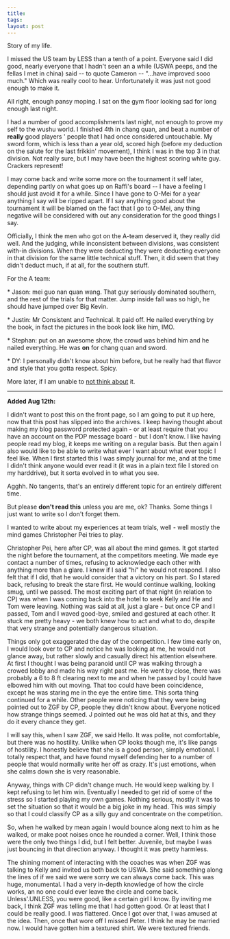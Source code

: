 ```yaml
---
title: 
tags: 
layout: post
---
```

Story of my life.



I missed the US team by LESS than a tenth of a point. Everyone said I did good, nearly everyone that I hadn't seen an a while (USWA peeps, and the fellas I met in china) said -- to quote Cameron -- "...have improved sooo much." Which was really cool to hear.  Unfortunately it was just not good enough to make it.  



All right, enough pansy moping.  I sat on the gym floor looking sad for long enough last night.



I had a number of good accomplishments last night, not enough to prove my self to the wushu world.  I finished 4th in chang quan, and beat a number of **really** good players ' people that I had once considered untouchable.  My sword form, which is less than a year old, scored high (before my deduction on the salute for the last frikkin' movement), I think I was in the top 3 in that division. Not really sure, but I may have been the highest scoring white guy.  Crackers represent!



I may come back and write some more on the tournament it self later, depending partly on what goes up on Raffi's board -- I have a feeling I should just avoid it for a while.  Since I have gone to O-Mei for a year anything I say will be ripped apart.  If I say anything good about the tournament it will be blamed on the fact that I go to O-Mei, any thing negative will be considered with out any consideration for the good things I say. 



Officially, I think the men who got on the A-team deserved it, they really did well.  And the judging, while inconsistent between divisions, was consistent with-in divisions.  When they were deducting they were deducting everyone in that division for the same little technical stuff. Then, it did seem that they didn't deduct much, if at all, for the southern stuff.  



For the A team:





 \* Jason: mei guo nan quan wang.  That guy seriously dominated southern, and the rest of the trials for that matter.  Jump inside fall was so high, he should have jumped over Big Kevin.


 \* Justin: Mr Consistent and Technical. It paid off.  He nailed everything by the book, in fact the pictures in the book look like him, IMO.


 \* Stephan: put on an awesome show, the crowd was behind him and he nailed everything.  He was **on** for chang quan and sword.


 \* DY: I personally didn't know about him before, but he really had that flavor and style that you gotta respect.  Spicy.



More later, if I am unable to <a href='http://www.globulos.com'>not think about</a> it. 



<hr>



**Added Aug 12th:**



I didn't want to post this on the front page, so I am going to put it up here, now that this post has slipped into the archives.  I keep having thought about making my blog password protected again - or at least require that you have an account on the PDP message board - but I don't know.  I like having people read my blog, it keeps me writing on a regular basis.  But then again I also would like to be able to write what ever I want about what ever topic I feel like.  When I first started this I was simply journal for me, and at the time I didn't think anyone would ever read it (it was in a  plain text file I stored on my harddrive), but it sorta evolved in to what you see.  



Agghh.  No tangents, that's an entirely different topic for an entirely different time. 



But please **don't read this** unless you are me, ok?  Thanks. Some things I just want to write so I don't forget them.  



I wanted to write about my experiences at team trials, well - well mostly the mind games Christopher Pei tries to play. 



Christopher Pei, here after CP, was all about the mind games.  It got started the night before the tournament, at the competitors meeting.  We made eye contact a number of times, refusing to acknowledge each other with anything more than a glare. I knew if I said "hi" he would not respond.  I also felt that if I did, that he would consider that a victory on his part.  So I stared back, refusing to break the stare first.  He would continue walking, looking smug, until we passed.  The most exciting part of that night (in relation to CP) was when I was coming back into the hotel to seek Kelly and He and Tom were leaving.  Nothing was said at all, just a glare - but once CP and I passed, Tom and I waved good-bye, smiled and gestured at each other.  It stuck me pretty heavy - we both knew how to act and what to do, despite that very strange and potentially dangerous situation.



Things only got exaggerated the day of the competition.  I few time early on, I would look over to CP and notice he was looking at me, he would not glance away, but rather slowly and casually direct his attention elsewhere.  At first I thought I was being paranoid until CP was walking through a crowed lobby and made his way right past me.  He went by close, there was probably a 6 to 8 ft clearing next to me and when he passed by I could have elbowed him with out moving. That too could have been coincidence, except he was staring me in the eye the entire time.   This sorta thing continued for a while.  Other people were noticing that they were being pointed out to ZGF by CP, people they didn't know about.  Everyone noticed how strange things seemed.  J pointed out he was old hat at this, and they do it every chance they get.  



I will say this, when I saw ZGF, we said Hello.  It was polite, not comfortable, but there was no hostility.  Unlike when CP looks though me, it's like pangs of hostility. I honestly believe that she is a good person, simply emotional.  I totally respect that, and have found myself defending her to a number of people that would normally write her off as crazy.  It's just emotions, when she calms down she is very reasonable. 



Anyway, things with CP didn't change much.  He would keep walking by.  I kept refusing to let him win.  Eventually I needed to get rid of some of the stress so I started playing my own games.  Nothing serious, mostly it was to set the situation so that it would be a big joke in my head.  This was simply so that I could classify CP as a silly guy and concentrate on the competition. 



So, when he walked by mean again I would bounce along next to him as he walked, or make poot noises once he rounded a corner.  Well, I think those were the only two things I did, but I felt better.  Juvenile, but maybe I was just bouncing in that direction anyway.  I thought it was pretty harmless.  



The shining moment of interacting with the coaches was when ZGF was talking to Kelly and invited us both back to USWA.  She said something along the lines of if we said we were sorry we can always come back.  This was huge, monumental.  I had a very in-depth knowledge of how the circle works, an no one could ever leave the circle and come back.  Unless'.UNLESS, you were good, like a certain girl I know.  By inviting me back, I think ZGF was telling me that I had gotten good.  Or at least that I could be really good.  I was flattered.  Once I got over that, I was amused at the idea.  Then, once that wore off I missed Peter.  I think he may be married now. I would have gotten him a textured shirt.  We were textured friends.
